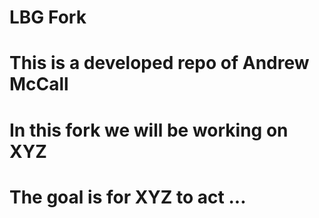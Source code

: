 # LBG Fork
# This is a developed repo of Andrew McCall
# In this fork we will be working on XYZ
# The goal is for XYZ to act ...
